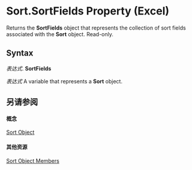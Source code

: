 
# Sort.SortFields Property (Excel)

Returns the  **SortFields** object that represents the collection of sort fields associated with the **Sort** object. Read-only.


## Syntax

 _表达式_. **SortFields**

 _表达式_ A variable that represents a **Sort** object.


## 另请参阅


#### 概念


[Sort Object](637ee681-743c-5196-2bfc-4a5bea025295.md)
#### 其他资源


[Sort Object Members](http://msdn.microsoft.com/library/032ef613-d7f4-9fdc-e58c-3a1749396b3e%28Office.15%29.aspx)
